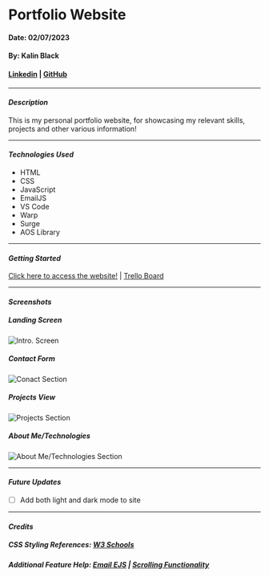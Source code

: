 # Portfolio Website
#### Date: 02/07/2023
#### By: Kalin Black 
#### [Linkedin](https://www.linkedin.com/in/kalin-black/) | [GitHub](https://github.com/kfblack)
***
#### **_Description_**
This is my personal portfolio website, for showcasing my relevant skills, projects and other various information!
***
#### **_Technologies Used_**
- HTML
- CSS
- JavaScript
- EmailJS
- VS Code
- Warp
- Surge
- AOS Library
***
#### **_Getting Started_**
[Click here to access the website!]() | [Trello Board](https://trello.com/invite/b/Ir8bLHn5/ATTI9cf3a8f5e5eae5bb1d75e11fd683e0847C2FFFEA/portfolio-website)
***
#### **_Screenshots_**

##### Landing Screen 
![Intro. Screen]()

##### Contact Form
![Conact Section]()

##### Projects View
![Projects Section]()

##### About Me/Technologies
![About Me/Technologies Section]()

***
#### **_Future Updates_**
- [ ] Add both light and dark mode to site
***
#### **_Credits_**

##### CSS Styling References: [W3 Schools](https://www.w3schools.com/css/default.asp)

##### Additional Feature Help: [Email EJS]() | [Scrolling Functionality]()

